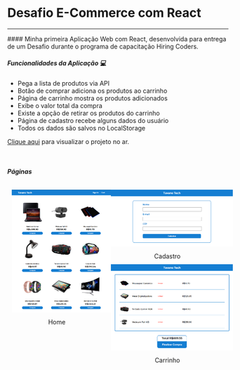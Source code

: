 # Desafio E-Commerce com React
<hr>
#### Minha primeira Aplicação Web com React, desenvolvida para entrega de um Desafio durante o programa de capacitação Hiring Coders.

<br>

##### Funcionalidades da Aplicação :computer:

* Pega a lista de produtos via API
* Botão de comprar adiciona os produtos ao carrinho
* Página de carrinho mostra os produtos adicionados
* Exibe o valor total da compra
* Existe a opção de retirar os produtos do carrinho
* Página de cadastro recebe alguns dados do usuário
* Todos os dados são salvos no LocalStorage

[Clique aqui]() para visualizar o projeto no ar.

<br>


##### Páginas

<div style="display:flex">
    <div>
        <img src="/imagens/tela1.PNG" width="100%" style="margin:10px">
        <center>Home</center>
    </div>
    <div>
        <img src="/imagens/tela3.PNG" width="100%" style="margin:10px">
        <center>Cadastro</center>
        <img src="/imagens/tela2.PNG" width="100%" style="margin:10px">
        <center>Carrinho</center>
    </div>
</div>
